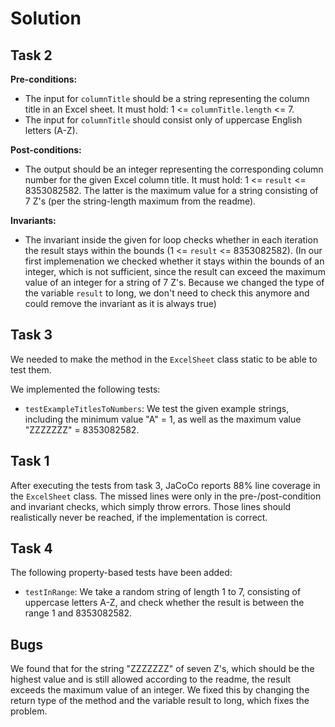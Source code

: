 # Solution

## Task 2

<b>Pre-conditions: </b><br>

- The input for `columnTitle` should be a string representing the column title in an Excel sheet.
It must hold: 1 <= `columnTitle.length` <= 7.
- The input for `columnTitle` should consist only of uppercase English letters (A-Z).


<b>Post-conditions: </b><br>

- The output should be an integer representing the corresponding column number for the given Excel column title.
It must hold: 1 <= `result` <= 8353082582. The latter is the maximum value for a string consisting of 7 Z's (per the
string-length maximum from the readme).

<b>Invariants: </b><br>

- The invariant inside the given for loop checks whether in each iteration the result stays within the bounds
  (1 <= `result` <= 8353082582). (In our first implemenation we checked whether it stays within the bounds of an integer,
which is not sufficient, since the result can exceed the maximum value of an integer for a string of 7 Z's. Because we changed
the type of the variable `result` to long, we don't need to check this anymore and could remove the invariant as it is
always true)


## Task 3

We needed to make the method in the `ExcelSheet` class static to be able to test them.

We implemented the following tests:

- `testExampleTitlesToNumbers`: We test the given example strings, including the minimum value "A" = 1, as well as the maximum
value "ZZZZZZZ" = 8353082582.


## Task 1

After executing the tests from task 3, JaCoCo reports 88% line coverage in the `ExcelSheet` class.
The missed lines were only in the pre-/post-condition and invariant checks, which simply throw errors.
Those lines should realistically never be reached, if the implementation is correct.

## Task 4

The following property-based tests have been added:
- `testInRange`: We take a random string of length 1 to 7, consisting of uppercase letters A-Z, and check whether the
  result is between the range 1 and 8353082582.

## Bugs

We found that for the string "ZZZZZZZ" of seven Z's, which should be the highest value and is still allowed according
to the readme, the result exceeds the maximum value of an integer. We fixed this by changing the return type of the
method and the variable result to long, which fixes the problem.